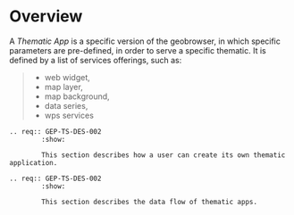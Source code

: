 # Overview

A *Thematic App* is a specific version of the geobrowser, in which specific parameters are pre-defined, in order to serve a specific thematic.
It is defined by a list of services offerings, such as:

> - web widget,
> - map layer,
> - map background,
> - data series,
> - wps services

```{eval-rst}
.. req:: GEP-TS-DES-002
        :show:

        This section describes how a user can create its own thematic application.
```

```{eval-rst}
.. req:: GEP-TS-DES-002
        :show:

        This section describes the data flow of thematic apps.
```
